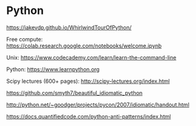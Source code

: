 # Python

<https://jakevdp.github.io/WhirlwindTourOfPython/>

Free compute: <https://colab.research.google.com/notebooks/welcome.ipynb>

Unix: <https://www.codecademy.com/learn/learn-the-command-line>

Python: <https://www.learnpython.org>

Scipy lectures (600+ pages): http://scipy-lectures.org/index.html

https://github.com/smyth7/beautiful_idiomatic_python

http://python.net/~goodger/projects/pycon/2007/idiomatic/handout.html

https://docs.quantifiedcode.com/python-anti-patterns/index.html


